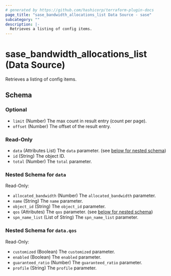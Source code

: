 ```yaml
---
# generated by https://github.com/hashicorp/terraform-plugin-docs
page_title: "sase_bandwidth_allocations_list Data Source - sase"
subcategory: ""
description: |-
  Retrieves a listing of config items.
---
```


# sase_bandwidth_allocations_list (Data Source)

Retrieves a listing of config items.



<!-- schema generated by tfplugindocs -->
## Schema

### Optional

- `limit` (Number) The max count in result entry (count per page).
- `offset` (Number) The offset of the result entry.

### Read-Only

- `data` (Attributes List) The `data` parameter. (see [below for nested schema](#nestedatt--data))
- `id` (String) The object ID.
- `total` (Number) The `total` parameter.

<a id="nestedatt--data"></a>
### Nested Schema for `data`

Read-Only:

- `allocated_bandwidth` (Number) The `allocated_bandwidth` parameter.
- `name` (String) The `name` parameter.
- `object_id` (String) The `object_id` parameter.
- `qos` (Attributes) The `qos` parameter. (see [below for nested schema](#nestedatt--data--qos))
- `spn_name_list` (List of String) The `spn_name_list` parameter.

<a id="nestedatt--data--qos"></a>
### Nested Schema for `data.qos`

Read-Only:

- `customized` (Boolean) The `customized` parameter.
- `enabled` (Boolean) The `enabled` parameter.
- `guaranteed_ratio` (Number) The `guaranteed_ratio` parameter.
- `profile` (String) The `profile` parameter.


